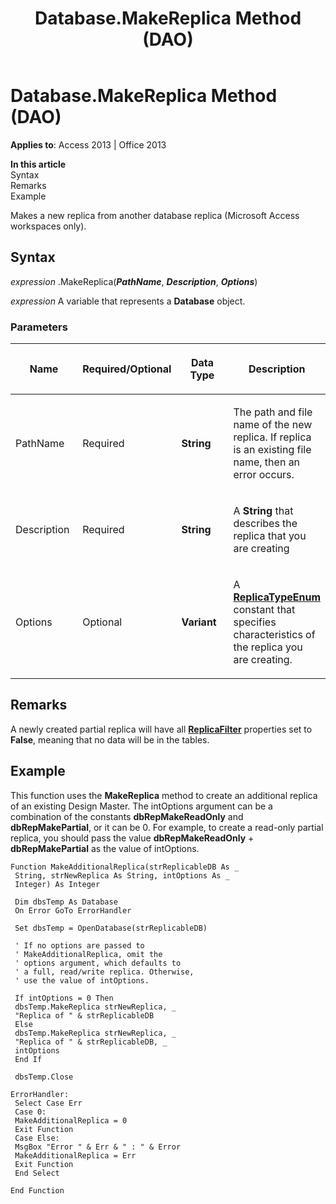 ﻿---
title: Database.MakeReplica Method (DAO)
TOCTitle: MakeReplica Method
ms:assetid: b6bf4982-0804-12ce-849f-d2b4ac2e48a5
ms:mtpsurl: https://msdn.microsoft.com/library/Ff822413(v=office.15)
ms:contentKeyID: 48547286
ms.date: 09/18/2015
mtps_version: v=office.15
f1_keywords:
- dao360.chm1053371
f1_categories:
- Office.Version=v15
---

# Database.MakeReplica Method (DAO)


**Applies to**: Access 2013 | Office 2013

**In this article**  
Syntax  
Remarks  
Example  

Makes a new replica from another database replica (Microsoft Access workspaces only).

## Syntax

*expression* .MakeReplica(***PathName***, ***Description***, ***Options***)

*expression* A variable that represents a **Database** object.

### Parameters

<table>
<colgroup>
<col style="width: 25%" />
<col style="width: 25%" />
<col style="width: 25%" />
<col style="width: 25%" />
</colgroup>
<thead>
<tr class="header">
<th><p>Name</p></th>
<th><p>Required/Optional</p></th>
<th><p>Data Type</p></th>
<th><p>Description</p></th>
</tr>
</thead>
<tbody>
<tr class="odd">
<td><p>PathName</p></td>
<td><p>Required</p></td>
<td><p><strong>String</strong></p></td>
<td><p>The path and file name of the new replica. If replica is an existing file name, then an error occurs.</p></td>
</tr>
<tr class="even">
<td><p>Description</p></td>
<td><p>Required</p></td>
<td><p><strong>String</strong></p></td>
<td><p>A <strong>String</strong> that describes the replica that you are creating</p></td>
</tr>
<tr class="odd">
<td><p>Options</p></td>
<td><p>Optional</p></td>
<td><p><strong>Variant</strong></p></td>
<td><p>A <strong><a href="replicatypeenum-enumeration-dao.md">ReplicaTypeEnum</a></strong> constant that specifies characteristics of the replica you are creating.</p></td>
</tr>
</tbody>
</table>


## Remarks

A newly created partial replica will have all **[ReplicaFilter](tabledef-replicafilter-property-dao.md)** properties set to **False**, meaning that no data will be in the tables.

## Example

This function uses the **MakeReplica** method to create an additional replica of an existing Design Master. The intOptions argument can be a combination of the constants **dbRepMakeReadOnly** and **dbRepMakePartial**, or it can be 0. For example, to create a read-only partial replica, you should pass the value **dbRepMakeReadOnly** + **dbRepMakePartial** as the value of intOptions.

``` 
Function MakeAdditionalReplica(strReplicableDB As _ 
 String, strNewReplica As String, intOptions As _ 
 Integer) As Integer 
 
 Dim dbsTemp As Database 
 On Error GoTo ErrorHandler 
 
 Set dbsTemp = OpenDatabase(strReplicableDB) 
 
 ' If no options are passed to 
 ' MakeAdditionalReplica, omit the 
 ' options argument, which defaults to 
 ' a full, read/write replica. Otherwise, 
 ' use the value of intOptions. 
 
 If intOptions = 0 Then 
 dbsTemp.MakeReplica strNewReplica, _ 
 "Replica of " & strReplicableDB 
 Else 
 dbsTemp.MakeReplica strNewReplica, _ 
 "Replica of " & strReplicableDB, _ 
 intOptions 
 End If 
 
 dbsTemp.Close 
 
ErrorHandler: 
 Select Case Err 
 Case 0: 
 MakeAdditionalReplica = 0 
 Exit Function 
 Case Else: 
 MsgBox "Error " & Err & " : " & Error 
 MakeAdditionalReplica = Err 
 Exit Function 
 End Select 
 
End Function 
 
```

